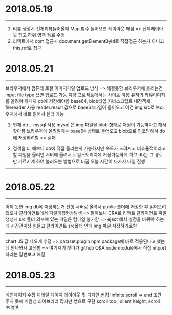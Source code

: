 # 2018.05.19
***
1) 리뷰 생성시 전체리뷰들어올때 Map 함수 들어오면 레이아웃 깨짐 => 전체레이아웃 잡고 하위 영역 %로 수정
2) 리액트에서 dom 접근시 document.getElementById로 직접접근 하는거 아니고 this.ref로 접근



# 2018.05.21
***
브라우저에서 컴퓨터 로컬 이미지파일 업로드 방식 => 해결못함
브라우저에 올리는건 input file type 쓰면 업로드 가능
지금 프로젝트에서는 사이트 이용 유저의 리뷰이미지를 올려야 하니까 db에 저장해야함
base64, blob타입
자바스크립트 내장객체 filereader 사용 
reader.result 값으로 base64파일이 들어오고 이건 img src로 브라우저에서 바로 읽어서 렌더 가능 

1) 현재 db는 mysql 사용 
   mysql 은 img 파일을 blob 형태로 저장이 가능하다고 해서 찾아봄 
   브라우저에 올려질때는 base64 상태로 들어오고 blob으로 인코딩해서 db에 저장하려함 => 실패

2) 검색을 더 해보니 db에 직접 올리는게 가능하지만 속도가 느려지고 비효율적이라고함 
   파일을 올리면 서버에 올려서 로컬스토리지에 저장가능하게 하고 db는 그 경로만 가르키게 하여 불러오는 방법으로 바꿈 
   오늘 시간이 다가서 내일 진행
***

# 2018.05.22
***
어제 못한 img db에 저장하는거 진행 
서버로 올려서 public 폴더에 저장한 후 읽어오려했으나 클라이언트에서 파일깨짐현상발생
=> 알아보니 CRA로 리액트 클라이언트 파일 생성시 src 폴더 외부에 있는 파일은 컴파일 불가함 
=> eject 해서 설정을 바꿔야 하는데 시간관계상 힘들고 클라이언트 src폴더 안에 img 파일 저장하기로함
***
chart JS 값 나오게 수정 => dataset.plugin npm package에 바로 적용된다고 했는데 안나와서 고생함 => 여기저기 찾다가 github Q&A node module에서 직접 import 하라는 답변보고 해결


# 2018.05.23
***
메인페이지 수정
디테일 페이지 레이아웃 및 디자인 변경
infinite scroll => end 조건 주지 못해 미완성
라이브러리 많지만 쌩으로 구현 
scroll top , client height, scroll height
